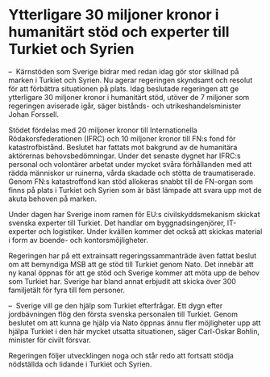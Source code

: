 # Ytterligare 30 miljoner kronor i humanitärt stöd och experter till Turkiet och Syrien

–  Kärnstöden som Sverige bidrar med redan idag gör stor skillnad på marken i Turkiet och Syrien. Nu agerar regeringen skyndsamt och resolut för att förbättra situationen på plats. Idag beslutade regeringen att ge ytterligare 30 miljoner kronor i humanitärt stöd, utöver de 7 miljoner som regeringen aviserade igår, säger bistånds\- och utrikeshandelsminister Johan Forssell.

Stödet fördelas med 20 miljoner kronor till Internationella Rödakorsfederationen (IFRC) och 10 miljoner kronor till FN:s fond för katastrofbistånd. Beslutet har fattats mot bakgrund av de humanitära aktörernas behovsbedömningar. Under det senaste dygnet har IFRC:s personal och volontärer arbetat under mycket svåra förhållanden med att rädda människor ur ruinerna, vårda skadade och stötta de traumatiserade. Genom FN:s katastroffond kan stöd allokeras snabbt till de FN\-organ som finns på plats i Turkiet och Syrien som är bäst lämpade att svara upp mot de akuta behoven på marken.

Under dagen har Sverige inom ramen för EU:s civilskyddsmekanism skickat svenska experter till Turkiet. Det handlar om byggnadsingenjörer, IT\-experter och logistiker. Under kvällen kommer det också att skickas material i form av boende\- och kontorsmöjligheter.

Regeringen har på ett extrainsatt regeringssammanträde även fattat beslut om att bemyndiga MSB att ge stöd till Turkiet genom Nato. Det innebär att ny kanal öppnas för att ge stöd och Sverige kommer att möta upp de behov som Turkiet har. Sverige har bland annat erbjudit att skicka över 300 familjetält för fyra till fem personer.

–  Sverige vill ge den hjälp som Turkiet efterfrågar. Ett dygn efter jordbävningen flög den första svenska personalen till Turkiet. Genom beslutet om att kunna ge hjälp via Nato öppnas ännu fler möjligheter upp att hjälpa Turkiet i den här mycket utsatta situationen, säger Carl\-Oskar Bohlin, minister för civilt försvar.

Regeringen följer utvecklingen noga och står redo att fortsatt stödja nödställda och lidande i Turkiet och Syrien.
